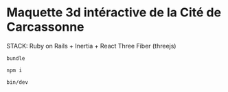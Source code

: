# Maquette 3d intéractive de la Cité de Carcassonne

STACK: Ruby on Rails + Inertia + React Three Fiber (threejs)

```shell
bundle
```

```shell
npm i
```

```shell
bin/dev
```

